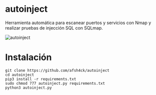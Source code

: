 # autoinject
Herramienta automática para escanear puertos y servicios con Nmap y realizar pruebas de injección SQL con SQLmap.

![autoinject](https://github.com/afsh4ck/autoinject/assets/132138425/330a7d75-1608-484f-93ab-af6f069b9cca)


# Instalación
```
git clone https://github.com/afsh4ck/autoinject
cd autoinject
pip3 install -r requirements.txt
sudo chmod 777 autoinject.py requirements.txt
python3 autoinject.py
```
